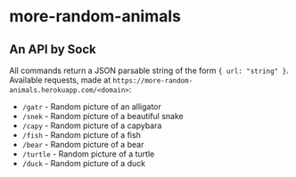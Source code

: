 # more-random-animals
## An API by Sock
All commands return a JSON parsable string of the form `{ url: "string" }`. Available requests, made at `https://more-random-animals.herokuapp.com/<domain>`: 

* `/gatr` - Random picture of an alligator
* `/snek` - Random picture of a beautiful snake
* `/capy` - Random picture of a capybara
* `/fish` - Random picture of a fish
* `/bear` - Random picture of a bear
* `/turtle` - Random picture of a turtle
* `/duck` - Random picture of a duck
